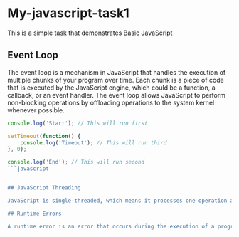 # My-javascript-task1
This is a simple task that demonstrates  Basic JavaScript
## Event Loop
The event loop is a mechanism in JavaScript that handles the execution of multiple chunks of your program over time. Each chunk is a piece of code that is executed by the JavaScript engine, which could be a function, a callback, or an event handler. The event loop allows JavaScript to perform non-blocking operations by offloading operations to the system kernel whenever possible.
```javascript
console.log('Start'); // This will run first

setTimeout(function() {
    console.log('Timeout'); // This will run third
}, 0);

console.log('End'); // This will run second
```javascript


## JavaScript Threading

JavaScript is single-threaded, which means it processes one operation at a time in a single sequence, or thread, of execution. However, JavaScript can appear to be multi-threaded due to its asynchronous non-blocking behavior, enabled by the event loop and APIs provided by the browser or Node.js.

## Runtime Errors

A runtime error is an error that occurs during the execution of a program. In JavaScript, runtime errors can be caused by a variety of reasons such as type mismatches, reference errors, range errors, etc.
